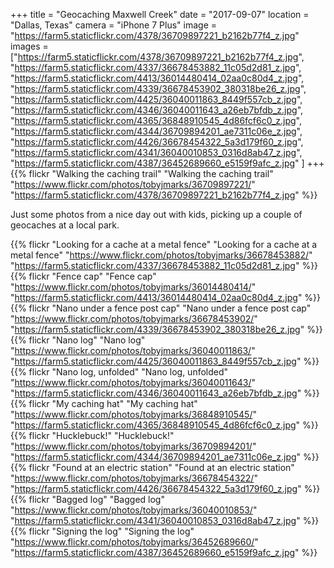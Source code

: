 +++
title = "Geocaching Maxwell Creek"
date = "2017-09-07"
location = "Dallas, Texas"
camera = "iPhone 7 Plus"
image = "https://farm5.staticflickr.com/4378/36709897221_b2162b77f4_z.jpg"
images = ["https://farm5.staticflickr.com/4378/36709897221_b2162b77f4_z.jpg",
"https://farm5.staticflickr.com/4337/36678453882_11c05d2d81_z.jpg",
"https://farm5.staticflickr.com/4413/36014480414_02aa0c80d4_z.jpg",
"https://farm5.staticflickr.com/4339/36678453902_380318be26_z.jpg",
"https://farm5.staticflickr.com/4425/36040011863_8449f557cb_z.jpg",
"https://farm5.staticflickr.com/4346/36040011643_a26eb7bfdb_z.jpg",
"https://farm5.staticflickr.com/4365/36848910545_4d86fcf6c0_z.jpg",
"https://farm5.staticflickr.com/4344/36709894201_ae7311c06e_z.jpg",
"https://farm5.staticflickr.com/4426/36678454322_5a3d179f60_z.jpg",
"https://farm5.staticflickr.com/4341/36040010853_0316d8ab47_z.jpg",
"https://farm5.staticflickr.com/4387/36452689660_e5159f9afc_z.jpg"
]
+++
{{% flickr "Walking the caching trail"
           "Walking the caching trail"
           "https://www.flickr.com/photos/tobyjmarks/36709897221/"
           "https://farm5.staticflickr.com/4378/36709897221_b2162b77f4_z.jpg" %}}
<!--more-->        

Just some photos from a nice day out with kids, picking up a couple of geocaches at a local park. 
      
{{% flickr "Looking for a cache at a metal fence"
           "Looking for a cache at a metal fence"
           "https://www.flickr.com/photos/tobyjmarks/36678453882/"
           "https://farm5.staticflickr.com/4337/36678453882_11c05d2d81_z.jpg" %}}
{{% flickr "Fence cap"
           "Fence cap"
           "https://www.flickr.com/photos/tobyjmarks/36014480414/"
           "https://farm5.staticflickr.com/4413/36014480414_02aa0c80d4_z.jpg" %}}
{{% flickr "Nano under a fence post cap"
           "Nano under a fence post cap"
           "https://www.flickr.com/photos/tobyjmarks/36678453902/"
           "https://farm5.staticflickr.com/4339/36678453902_380318be26_z.jpg" %}}
{{% flickr "Nano log"
           "Nano log"
           "https://www.flickr.com/photos/tobyjmarks/36040011863/"
           "https://farm5.staticflickr.com/4425/36040011863_8449f557cb_z.jpg" %}}
{{% flickr "Nano log, unfolded"
           "Nano log, unfolded"
           "https://www.flickr.com/photos/tobyjmarks/36040011643/"
           "https://farm5.staticflickr.com/4346/36040011643_a26eb7bfdb_z.jpg" %}}
{{% flickr "My caching hat"
           "My caching hat"
           "https://www.flickr.com/photos/tobyjmarks/36848910545/"
           "https://farm5.staticflickr.com/4365/36848910545_4d86fcf6c0_z.jpg" %}}
{{% flickr "Hucklebuck!"
           "Hucklebuck!"
           "https://www.flickr.com/photos/tobyjmarks/36709894201/"
           "https://farm5.staticflickr.com/4344/36709894201_ae7311c06e_z.jpg" %}}
{{% flickr "Found at an electric station"
           "Found at an electric station"
           "https://www.flickr.com/photos/tobyjmarks/36678454322/"
           "https://farm5.staticflickr.com/4426/36678454322_5a3d179f60_z.jpg" %}}
{{% flickr "Bagged log"
           "Bagged log"
           "https://www.flickr.com/photos/tobyjmarks/36040010853/"
           "https://farm5.staticflickr.com/4341/36040010853_0316d8ab47_z.jpg" %}}
{{% flickr "Signing the log"
           "Signing the log"
           "https://www.flickr.com/photos/tobyjmarks/36452689660/"
           "https://farm5.staticflickr.com/4387/36452689660_e5159f9afc_z.jpg" %}}

